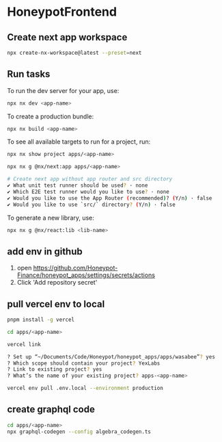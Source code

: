 # HoneypotFrontend

## Create next app workspace

```sh
npx create-nx-workspace@latest --preset=next
```

## Run tasks

To run the dev server for your app, use:

```sh
npx nx dev <app-name>
```

To create a production bundle:

```sh
npx nx build <app-name>
```

To see all available targets to run for a project, run:

```sh
npx nx show project apps/<app-name>
```

```sh
npx nx g @nx/next:app apps/<app-name>

# Create next app without app router and src directory
✔ What unit test runner should be used? · none
✔ Which E2E test runner would you like to use? · none
✔ Would you like to use the App Router (recommended)? (Y/n) · false
✔ Would you like to use `src/` directory? (Y/n) · false
```

To generate a new library, use:

```sh
npx nx g @nx/react:lib <lib-name>
```

## add env in github

1. open https://github.com/Honeypot-Finance/honeypot_apps/settings/secrets/actions
2. Click 'Add repository secret'

## pull vercel env to local

```sh
pnpm install -g vercel

cd apps/<app-name>

vercel link

? Set up “~/Documents/Code/Honeypot/honeypot_apps/apps/wasabee”? yes
? Which scope should contain your project? YexLabs
? Link to existing project? yes
? What’s the name of your existing project? apps-<app-name>

vercel env pull .env.local --environment production
```

## create graphql code

```sh
cd apps/<app-name>
npx graphql-codegen --config algebra_codegen.ts
```
